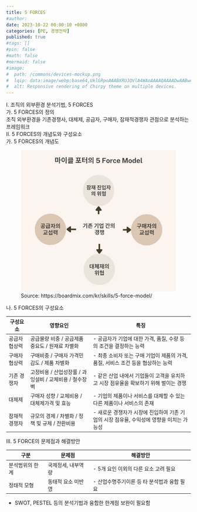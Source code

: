 ```yaml
---
title: 5 FORCES
#author: 
date: 2023-10-22 00:00:10 +0800
categories: [PE, 경영전략]
published: true
#tags: []
#pin: false
#math: false
#mermaid: false
#image:
#  path: /commons/devices-mockup.png
#  lqip: data:image/webp;base64,UklGRpoAAABXRUJQVlA4WAoAAAAQAAAADwAABwAAQUxQSDIAAAARL0AmbZurmr57yyIiqE8oiG0bejIYEQTgqiDA9vqnsUSI6H+oAERp2HZ65qP/VIAWAFZQOCBCAAAA8AEAnQEqEAAIAAVAfCWkAALp8sF8rgRgAP7o9FDvMCkMde9PK7euH5M1m6VWoDXf2FkP3BqV0ZYbO6NA/VFIAAAA
#  alt: Responsive rendering of Chirpy theme on multiple devices.
---
```


<div class="post-wrap">
  <div class="para">
    <div class="para-title">
      I. 조직의 외부환경 분석기법, 5 FORCES
    </div>
    <div class="para-cntnt">
      <div class="para">
        <div class="para-title">
          가. 5 FORCES의 정의
        </div>
        <div class="para-cntnt">
            조직 외부환경을 기존경쟁사, 대체제, 공급자, 구매자, 잠재적경쟁자 관점으로 분석하는 프레임워크
        </div>
      </div>
    </div>
  </div>
  
  <div class="para">
    <div class="para-title">
      II. 5 FORCES의 개념도와 구성요소
    </div>
    <div class="para-cntnt">
      <div class="para">
        <div class="para-title">
          가. 5 FORCES의 개념도
        </div>
        <div class="para-cntnt">
          <figure class="post-figure">
            <img src="/assets/img/posts/5-FORCES.png" alt="5 FORCES">
              <figcaption>Source: https://boardmix.com/kr/skills/5-force-model/</figcaption>
          </figure>
        </div>
      </div>
      <div class="para">
        <div class="para-title">
          나. 5 FORCES의 구성요소
        </div>
        <div class="para-cntnt">
          <table class="post-table">
            <thead>
                <tr>
                  <th>구성요소</th>
                  <th>영향요인</th>
                  <th>특징</th>
                </tr>
            </thead>
            <tbody>
              <tr>
                <td>공급자 협상력</td>
                <td>공급물량 비중 / 공급제품 중요도 / 원재료 차별화</td>
                <td>- 공급자가 기업에 대한 가격, 품질, 수량 등의 조건을 결정하는 능력</td>
              </tr>
              <tr>
                <td>구매자 협상력</td>
                <td>구매비중 / 구매자 가격민감도 / 제품 차별화</td>
                <td>- 최종 소비자 또는 구매 기업이 제품의 가격, 품질, 서비스 조건 등을 협상하는 능력</td>
              </tr>
              <tr>
                <td>기존 경쟁자</td>
                <td>고정비용 / 산업성장률 / 과잉설비 / 교체비용 / 철수장벽</td>
                <td>- 같은 산업 내에서 기업들이 고객을 유치하고 시장 점유율을 확보하기 위해 벌이는 경쟁</td>
              </tr>
              <tr>
                <td>대체제</td>
                <td>구매자 성향 / 교체비용 / 대체제가격 및 효능</td>
                <td>- 기업의 제품이나 서비스를 대체할 수 있는 다른 제품이나 서비스의 존재</td>
              </tr>
              <tr>
                <td>잠재적 경쟁자</td>
                <td>규모의 경제 / 차별화 / 정책 및 규제 / 전환비용</td>
                <td>- 새로운 경쟁자가 시장에 진입하여 기존 기업의 시장 점유율, 수익성에 영향을 미치는 가능성</td>
              </tr>
            </tbody>
          </table>
        </div>
      </div>
    </div>
  </div>

  <div class="para">
    <div class="para-title">
      III. 5 FORCE의 문제점과 해결방안
    </div>
    <div class="para-cntnt">
      <div class="para">
        <div class="para-cntnt">
          <table class="post-table">
            <thead>
                <tr>
                  <th>구분</th>
                  <th>문제점</th>
                  <th>해결방안</th>
                </tr>
            </thead>
            <tbody>
              <tr>
                <td>분석범위의 한계</td>
                <td>국제정세, 내부역량</td>
                <td>- 5개 요인 이외의 다른 요소 고려 필요</td>
              </tr>
              <tr>
                <td>정태적 모형</td>
                <td>동태적 요소 미반영</td>
                <td>- 산업수명주기이론 등 타 분석법과 융합 필요</td>
              </tr>
            </tbody>
          </table>
        </div>
      </div>
    </div>
  </div>

  - SWOT, PESTEL 등의 분석기법과 융합한 한계점 보완이 필요함
</div>
